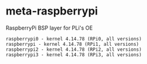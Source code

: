 # meta-raspberrypi
RaspberryPi BSP layer for PLi's OE
```
raspberrypi0 - kernel 4.14.78 (RPi0, all versions)
raspberrypi - kernel 4.14.78 (RPi1, all versions)
raspberrypi2 - kernel 4.14.78 (RPi2, all versions)
raspberrypi3 - kernel 4.14.78 (RPi3, all versions)
```
